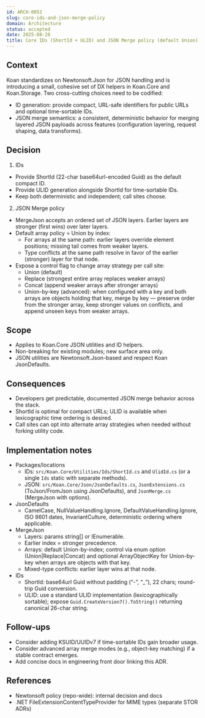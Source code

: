 ```yaml
---
id: ARCH-0052
slug: core-ids-and-json-merge-policy
domain: Architecture
status: accepted
date: 2025-08-28
title: Core IDs (ShortId + ULID) and JSON Merge policy (default Union)
---
```


## Context

Koan standardizes on Newtonsoft.Json for JSON handling and is introducing a small, cohesive set of DX helpers in Koan.Core and Koan.Storage. Two cross-cutting choices need to be codified:

- ID generation: provide compact, URL-safe identifiers for public URLs and optional time-sortable IDs.
- JSON merge semantics: a consistent, deterministic behavior for merging layered JSON payloads across features (configuration layering, request shaping, data transforms).

## Decision

1. IDs

- Provide ShortId (22-char base64url-encoded Guid) as the default compact ID.
- Provide ULID generation alongside ShortId for time-sortable IDs.
- Keep both deterministic and independent; call sites choose.

2. JSON Merge policy

- MergeJson accepts an ordered set of JSON layers. Earlier layers are stronger (first wins) over later layers.
- Default array policy = Union by index:
  - For arrays at the same path: earlier layers override element positions; missing tail comes from weaker layers.
  - Type conflicts at the same path resolve in favor of the earlier (stronger) layer for that node.
- Expose a control flag to change array strategy per call site:
  - Union (default)
  - Replace (strongest entire array replaces weaker arrays)
  - Concat (append weaker arrays after stronger arrays)
  - Union-by-key (advanced): when configured with a key and both arrays are objects holding that key, merge by key — preserve order from the stronger array, keep stronger values on conflicts, and append unseen keys from weaker arrays.

## Scope

- Applies to Koan.Core JSON utilities and ID helpers.
- Non-breaking for existing modules; new surface area only.
- JSON utilities are Newtonsoft.Json-based and respect Koan JsonDefaults.

## Consequences

- Developers get predictable, documented JSON merge behavior across the stack.
- ShortId is optimal for compact URLs; ULID is available when lexicographic time ordering is desired.
- Call sites can opt into alternate array strategies when needed without forking utility code.

## Implementation notes

- Packages/locations
  - IDs: `src/Koan.Core/Utilities/Ids/ShortId.cs` and `UlidId.cs` (or a single `Ids` static with separate methods).
  - JSON: `src/Koan.Core/Json/JsonDefaults.cs`, `JsonExtensions.cs` (ToJson/FromJson using JsonDefaults), and `JsonMerge.cs` (MergeJson with options).
- JsonDefaults
  - CamelCase, NullValueHandling.Ignore, DefaultValueHandling.Ignore, ISO 8601 dates, InvariantCulture, deterministic ordering where applicable.
- MergeJson
  - Layers: params string[] or IEnumerable<string>.
  - Earlier index = stronger precedence.
  - Arrays: default Union-by-index; control via enum option (Union|Replace|Concat) and optional ArrayObjectKey for Union-by-key when arrays are objects with that key.
  - Mixed-type conflicts: earlier layer wins at that node.
- IDs
  - ShortId: base64url Guid without padding (“-”, “\_”), 22 chars; round-trip Guid conversion.
  - ULID: use a standard ULID implementation (lexicographically sortable); expose `Guid.CreateVersion7().ToString()` returning canonical 26-char string.

## Follow-ups

- Consider adding KSUID/UUIDv7 if time-sortable IDs gain broader usage.
- Consider advanced array merge modes (e.g., object-key matching) if a stable contract emerges.
- Add concise docs in engineering front door linking this ADR.

## References

- Newtonsoft policy (repo-wide): internal decision and docs
- .NET FileExtensionContentTypeProvider for MIME types (separate STOR ADRs)
